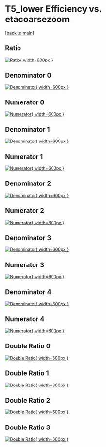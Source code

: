 # T5_lower Efficiency vs. etacoarsezoom

[[back to main](./)]



## Ratio

[![Ratio](../mtv/var/T5_lower_xtr_211_1_eff_etacoarsezoom.png){ width=600px }](../mtv/var/T5_lower_xtr_211_1_eff_etacoarsezoom.pdf)

## Denominator 0

[![Denominator](../mtv/den/T5_lower_xtr_211_1_eff_etacoarsezoom_den0.png){ width=600px }](../mtv/den/T5_lower_xtr_211_1_eff_etacoarsezoom_den0.pdf)

## Numerator 0

[![Numerator](../mtv/num/T5_lower_xtr_211_1_eff_etacoarsezoom_num0.png){ width=600px }](../mtv/num/T5_lower_xtr_211_1_eff_etacoarsezoom_num0.pdf)

## Denominator 1

[![Denominator](../mtv/den/T5_lower_xtr_211_1_eff_etacoarsezoom_den1.png){ width=600px }](../mtv/den/T5_lower_xtr_211_1_eff_etacoarsezoom_den1.pdf)

## Numerator 1

[![Numerator](../mtv/num/T5_lower_xtr_211_1_eff_etacoarsezoom_num1.png){ width=600px }](../mtv/num/T5_lower_xtr_211_1_eff_etacoarsezoom_num1.pdf)

## Denominator 2

[![Denominator](../mtv/den/T5_lower_xtr_211_1_eff_etacoarsezoom_den2.png){ width=600px }](../mtv/den/T5_lower_xtr_211_1_eff_etacoarsezoom_den2.pdf)

## Numerator 2

[![Numerator](../mtv/num/T5_lower_xtr_211_1_eff_etacoarsezoom_num2.png){ width=600px }](../mtv/num/T5_lower_xtr_211_1_eff_etacoarsezoom_num2.pdf)

## Denominator 3

[![Denominator](../mtv/den/T5_lower_xtr_211_1_eff_etacoarsezoom_den3.png){ width=600px }](../mtv/den/T5_lower_xtr_211_1_eff_etacoarsezoom_den3.pdf)

## Numerator 3

[![Numerator](../mtv/num/T5_lower_xtr_211_1_eff_etacoarsezoom_num3.png){ width=600px }](../mtv/num/T5_lower_xtr_211_1_eff_etacoarsezoom_num3.pdf)

## Denominator 4

[![Denominator](../mtv/den/T5_lower_xtr_211_1_eff_etacoarsezoom_den4.png){ width=600px }](../mtv/den/T5_lower_xtr_211_1_eff_etacoarsezoom_den4.pdf)

## Numerator 4

[![Numerator](../mtv/num/T5_lower_xtr_211_1_eff_etacoarsezoom_num4.png){ width=600px }](../mtv/num/T5_lower_xtr_211_1_eff_etacoarsezoom_num4.pdf)

## Double Ratio 0

[![Double Ratio](../mtv/ratio/T5_lower_xtr_211_1_eff_etacoarsezoom_ratio0.png){ width=600px }](../mtv/ratio/T5_lower_xtr_211_1_eff_etacoarsezoom_ratio0.pdf)

## Double Ratio 1

[![Double Ratio](../mtv/ratio/T5_lower_xtr_211_1_eff_etacoarsezoom_ratio1.png){ width=600px }](../mtv/ratio/T5_lower_xtr_211_1_eff_etacoarsezoom_ratio1.pdf)

## Double Ratio 2

[![Double Ratio](../mtv/ratio/T5_lower_xtr_211_1_eff_etacoarsezoom_ratio2.png){ width=600px }](../mtv/ratio/T5_lower_xtr_211_1_eff_etacoarsezoom_ratio2.pdf)

## Double Ratio 3

[![Double Ratio](../mtv/ratio/T5_lower_xtr_211_1_eff_etacoarsezoom_ratio3.png){ width=600px }](../mtv/ratio/T5_lower_xtr_211_1_eff_etacoarsezoom_ratio3.pdf)

